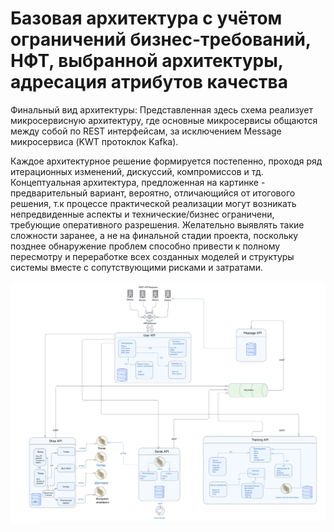 # Базовая архитектура с учётом ограничений бизнес-требований, НФТ, выбранной архитектуры, адресация атрибутов качества

Финальный вид архитектуры:
Представленная здесь схема реализует микросервисную архитектуру, где основные микросервисы общаются между собой по REST интерфейсам, за исключением Message микросервиса (KWT протоклок Kafka).

Каждое архитектурное решение формируется постепенно, проходя ряд итерационных изменений, дискуссий, компромиссов и тд. Концептуальная архитектура, предложенная на картинке - предварительный вариант, вероятно, отличающийся от итогового решения, т.к процессе практической реализации могут возникать непредвиденные аспекты и технические/бизнес ограничени, требующие оперативного разрешения. Желательно выявлять такие сложности заранее, а не на финальной стадии проекта, поскольку позднее обнаружение проблем способно привести к полному пересмотру и переработке всех созданных моделей и структуры системы вместе с сопутствующими рисками и затратами.

![Main_architecture](https://github.com/butorovnv/Software-Architecture-Diploma/blob/main/images/Main_architecture.png)

